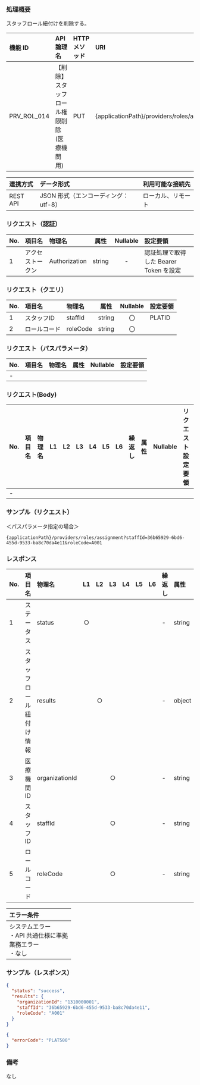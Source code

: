 ### 処理概要

スタッフロール紐付けを削除する。

| 機能 ID     | API 論理名                          | HTTP メソッド | URI                                              |
| :---------- | :---------------------------------- | :------------ | :----------------------------------------------- |
| PRV_ROL_014 | 【削除】スタッフロール権限削除(医療機関用) | PUT          | {applicationPath}/providers/roles/assignment |

| 連携方式 | データ形式                           | 利用可能な接続先   |
| :------- | :----------------------------------- | :----------------- |
| REST API | JSON 形式（エンコーディング：utf-8） | ローカル、リモート |

### リクエスト（認証）

| No. | 項目名           | 物理名        |  属性  | Nullable | 設定要領                               |
| :-- | :--------------- | :------------ | :----: | :------: | :------------------------------------- |
| 1   | アクセストークン | Authorization | string |    -     | 認証処理で取得した Bearer Token を設定 |

### リクエスト（クエリ）

| No. | 項目名       | 物理名           | 属性    | Nullable | 設定要領                                        |
| :-- | :----------- | :--------------- | :-----: | :------: | :---------------------------------------------- |
| 1   | スタッフID   | staffId          | string  |    〇    | PLATID |
| 2   | ロールコード | roleCode         | string  |    〇    | |

### リクエスト（パスパラメータ）

| No. | 項目名  | 物理名    |  属性  | Nullable | 設定要領                                         |
| :-- | :------ | :-------- | :----: | :------: | :----------------------------------------------- |
| -   | | | | | |

### リクエスト(Body)

| No. | 項目名 | 物理名 | L1  | L2  | L3  | L4  | L5  | L6  | 繰返し | 属性 | Nullable | リクエスト設定要領 |
| :-- | :----- | :----- | :-: | :-: | :-: | :-: | :-: | :-: | :----- | :--- | :------- | :----------------- |
| -   |        |        |     |     |     |

### サンプル（リクエスト）
＜パスパラメータ指定の場合＞
```
{applicationPath}/providers/roles/assignment?staffId=36b65929-6bd6-455d-9533-ba8c70da4e11&roleCode=A001
```

### レスポンス

| No. | 項目名                       | 物理名             | L1  | L2  | L3  | L4  | L5  | L6  | 繰返し | 属性    | Nullable | レスポンス設定要領                              |
| :-- | :--------------------------- | :----------------- | :-: | :-: | :-: | :-: | :-: | :-: | :----- | :------ | :------- | :---------------------------------------------- |
| 1   | ステータス                   | status             | ○  |     |     |     |     |     | -      | string  | -        | success：正常 |
| 2   | スタッフロール紐付け情報     | results            |     | ○  |     |     |     |     | -      | object  | -        | |
| 3   | 医療機関ID                   | organizationId     |     |     | ○  |     |     |     | -      | string  | -        | |
| 4   | スタッフID                   | staffId            |     |     | ○  |     |     |     | -      | string  | -        | PLATID |
| 5   | ロールコード                 | roleCode           |     |     | ○  |     |     |     | -      | string  | -        | |

| エラー条件                                                        |
| :---------------------------------------------------------------- |
| システムエラー<br/>・API 共通仕様に準拠<br/>業務エラー<br/>・なし |


### サンプル（レスポンス）

```json title="正常終了"
{
  "status": "success",
  "results": {
    "organizationId": "1310000001",
    "staffId": "36b65929-6bd6-455d-9533-ba8c70da4e11",
    "roleCode": "A001"
  }
}
```

```json title="異常終了"
{
  "errorCode": "PLAT500"
}
```

### 備考

なし

